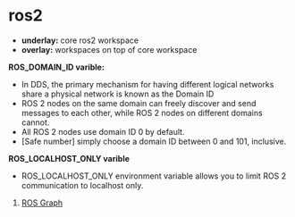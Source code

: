 # ros2

* **underlay:** core ros2 workspace
* **overlay:** workspaces on top of core workspace

**ROS_DOMAIN_ID varible:**
  * In DDS, the primary mechanism for having different logical networks share a physical network is known as the Domain ID
  * ROS 2 nodes on the same domain can freely discover and send messages to each other, while ROS 2 nodes on different domains cannot.
  * All ROS 2 nodes use domain ID 0 by default.
  * [Safe number] simply choose a domain ID between 0 and 101, inclusive.

**ROS_LOCALHOST_ONLY varible**
  * ROS_LOCALHOST_ONLY environment variable allows you to limit ROS 2 communication to localhost only.

1. [ROS Graph](ros_graph.md)
